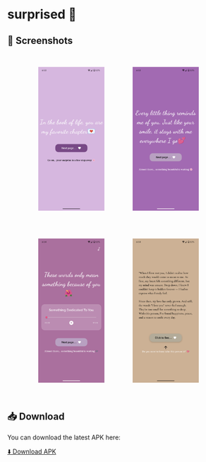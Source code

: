 # surprised 🎉

## 📸 Screenshots

<p align="center">
  <img src="assets/screenshot/Screenshot_1.png" alt="Screenshot 1" width="150" style="margin: 30px;"/>
  <img src="assets/screenshot/Screenshot_2.png" alt="Screenshot 2" width="150" style="margin: 30px;"/>
  <img src="assets/screenshot/Screenshot_3.png" alt="Screenshot 3" width="150" style="margin: 30px;"/>
  <img src="assets/screenshot/Screenshot_4.png" alt="Screenshot 4" width="150" style="margin: 30px;"/>
</p>

## 📥 Download

You can download the latest APK here:

[⬇️ Download APK](https://github.com/ohidul225/Surprise/releases/download/v1.0.1/app-release.apk)

